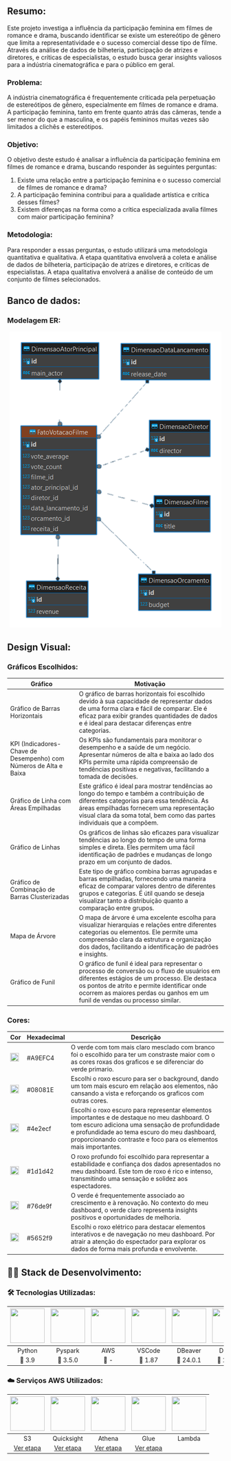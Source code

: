 <h2>Resumo:</h2>

<p>Este projeto investiga a influência da participação feminina em filmes de romance e drama, buscando identificar se existe um estereótipo de gênero que limita a representatividade e o sucesso comercial desse tipo de filme. Através da análise de dados de bilheteria, participação de atrizes e diretores, e críticas de especialistas, o estudo busca gerar insights valiosos para a indústria cinematográfica e para o público em geral.</p>

<h3>Problema:</h3>

<p>A indústria cinematográfica é frequentemente criticada pela perpetuação de estereótipos de gênero, especialmente em filmes de romance e drama. A participação feminina, tanto em frente quanto atrás das câmeras, tende a ser menor do que a masculina, e os papéis femininos muitas vezes são limitados a clichês e estereótipos.</p>

<h3>Objetivo:</h3>

<p>O objetivo deste estudo é analisar a influência da participação feminina em filmes de romance e drama, buscando responder às seguintes perguntas:</p>

<ol>
  <li>Existe uma relação entre a participação feminina e o sucesso comercial de filmes de romance e drama?</li>
  <li>A participação feminina contribui para a qualidade artística e crítica desses filmes?</li>
  <li>Existem diferenças na forma como a crítica especializada avalia filmes com maior participação feminina?</li>
</ol>

<h3>Metodologia:</h3>

<p>Para responder a essas perguntas, o estudo utilizará uma metodologia quantitativa e qualitativa. A etapa quantitativa envolverá a coleta e análise de dados de bilheteria, participação de atrizes e diretores, e críticas de especialistas. A etapa qualitativa envolverá a análise de conteúdo de um conjunto de filmes selecionados.</p>

<h2>Banco de dados:</h2>

<h3>Modelagem ER:</h3>

<div align=center>
    <img src="https://github.com/EdnaldoLuiz/AWS-Cloud-Data-Engineering-Compass-UOL/blob/main/projeto-final/db/diagrama-refined.png">
</div>

<h2>Design Visual:</h2>

<h3>Gráficos Escolhidos:</h3>

<table>
  <thead>
    <tr>
      <th>Gráfico</th>
      <th>Motivação</th>
    </tr>
  </thead>
  <tbody>
    <tr>
      <td>Gráfico de Barras Horizontais</td>
      <td>O gráfico de barras horizontais foi escolhido devido à sua capacidade de representar dados de uma forma clara e fácil de comparar. Ele é eficaz para exibir grandes quantidades de dados e é ideal para destacar diferenças entre categorias.</td>
    </tr>
    <tr>
      <td>KPI (Indicadores-Chave de Desempenho) com Números de Alta e Baixa</td>
      <td>Os KPIs são fundamentais para monitorar o desempenho e a saúde de um negócio. Apresentar números de alta e baixa ao lado dos KPIs permite uma rápida compreensão de tendências positivas e negativas, facilitando a tomada de decisões.</td>
    </tr>
    <tr>
      <td>Gráfico de Linha com Áreas Empilhadas</td>
      <td>Este gráfico é ideal para mostrar tendências ao longo do tempo e também a contribuição de diferentes categorias para essa tendência. As áreas empilhadas fornecem uma representação visual clara da soma total, bem como das partes individuais que a compõem.</td>
    </tr>
    <tr>
      <td>Gráfico de Linhas</td>
      <td>Os gráficos de linhas são eficazes para visualizar tendências ao longo do tempo de uma forma simples e direta. Eles permitem uma fácil identificação de padrões e mudanças de longo prazo em um conjunto de dados.</td>
    </tr>
    <tr>
      <td>Gráfico de Combinação de Barras Clusterizadas</td>
      <td>Este tipo de gráfico combina barras agrupadas e barras empilhadas, fornecendo uma maneira eficaz de comparar valores dentro de diferentes grupos e categorias. É útil quando se deseja visualizar tanto a distribuição quanto a comparação entre grupos.</td>
    </tr>
    <tr>
      <td>Mapa de Árvore</td>
      <td>O mapa de árvore é uma excelente escolha para visualizar hierarquias e relações entre diferentes categorias ou elementos. Ele permite uma compreensão clara da estrutura e organização dos dados, facilitando a identificação de padrões e insights.</td>
    </tr>
    <tr>
      <td>Gráfico de Funil</td>
      <td>O gráfico de funil é ideal para representar o processo de conversão ou o fluxo de usuários em diferentes estágios de um processo. Ele destaca os pontos de atrito e permite identificar onde ocorrem as maiores perdas ou ganhos em um funil de vendas ou processo similar.</td>
    </tr>
  </tbody>
</table>

<h3> Cores:</h3>

<table>
  <thead>
    <tr>
      <th>Cor</th>
      <th>Hexadecimal</th>
      <th>Descrição</th>
    </tr>
  </thead>
  <tbody>
    <tr>
      <td><img src="https://via.placeholder.com/30/A9EFC4/000000?text=+" alt="" width="20" height="20"></td>
      <td>#A9EFC4</td>
      <td> O verde com tom mais claro mesclado com branco foi o escolhido para ter um constraste maior com o as cores roxas dos graficos e se diferenciar do verde primario.</td>
    </tr>
    <tr>
      <td><img src="https://via.placeholder.com/30/08081E/000000?text=+" alt="" width="20" height="20"></td>
      <td>#08081E</td>
      <td>Escolhi o roxo escuro para ser o background, dando um tom mais escuro em relação aos elementos, não cansando a vista e reforçando os graficos com outras cores.</td>
    </tr>
    <tr>
      <td><img src="https://via.placeholder.com/30/4e2ecf/000000?text=+" alt="" width="20" height="20"></td>
      <td>#4e2ecf</td>
      <td>Escolhi o roxo escuro para representar elementos importantes e de destaque no meu dashboard. O tom escuro adiciona uma sensação de profundidade e profundidade ao tema escuro do meu dashboard, proporcionando contraste e foco para os elementos mais importantes.</td>
    </tr>
    <tr>
      <td><img src="https://via.placeholder.com/15/1d1d42/000000?text=+" alt="" width="20" height="20"></td>
      <td>#1d1d42</td>
      <td>O roxo profundo foi escolhido para representar a estabilidade e confiança dos dados apresentados no meu dashboard. Este tom de roxo é rico e intenso, transmitindo uma sensação e solidez aos espectadores.</td>
    </tr>
    <tr>
      <td><img src="https://via.placeholder.com/15/76de9f/000000?text=+" alt="" width="20" height="20"></td>
      <td>#76de9f</td>
      <td>O verde é frequentemente associado ao crescimento e à renovação. No contexto do meu dashboard, o verde claro representa insights positivos e oportunidades de melhoria.</td>
    </tr>
    <tr>
      <td><img src="https://via.placeholder.com/15/5652f9/000000?text=+" alt="" width="20" height="20"></td>
      <td>#5652f9</td>
      <td>Escolhi o roxo elétrico para destacar elementos interativos e de navegação no meu dashboard. Por atrair a atenção do espectador para explorar os dados de forma mais profunda e envolvente.</td>
    </tr>
  </tbody>
</table>

<h2>👨‍💻 Stack de Desenvolvimento:</h2>

<h3 id="tecnologias-utilizadas">🛠️ Tecnologias Utilizadas:</h3> 

<table align="center" width=1000px>
    <thead>
        <tr>
            <th><img src="https://th.bing.com/th/id/OIP.auxYbETkZWXkKfY5X2XskAHaHa?w=600&h=600&rs=1&pid=ImgDetMain" width=80px height=80px/></th>
            <th><img src="https://www.conectasoftware.com/wp-content/uploads/2020/04/spark.jpg" width=80px height=80px/></th>
            <th><img src="https://vlifeguide.com/wp-content/uploads/2020/05/logo-aws.jpg" width=80px height=80px/></th>
            <th><img src="https://buildwithangga.com/storage/assets/images/tools/Vscode.png" width=80px height=80px/></th>
            <th><img src="https://th.bing.com/th/id/OIP.DdJ2e9857cAfxN4Yz-KwHQHaHa?rs=1&pid=ImgDetMain" width=80px height=80px/></th>
            <th><img src="https://th.bing.com/th/id/OIP.cRgwc5wZn4ihAYahGioUCQHaHa?w=512&h=512&rs=1&pid=ImgDetMain" width=80px height=80px/></th>
        </tr>
    </thead>
    <tbody align="center">
        <tr>
            <td>Python</td>
            <td>Pyspark</td>
            <td>AWS</td>
            <td>VSCode</td>
            <td>DBeaver</td>
            <td>Docker</td>
        </tr>
        <tr>
            <td>🔖 3.9</td>
            <td>🔖 3.5.0</td>
            <td>🔖 -</td>
            <td>🔖 1.87</td>
            <td>🔖 24.0.1</td>
            <td>🔖 24.0.9</td>
        </tr>
    </tbody>
</table>

<h3 id="tecnologias-utilizadas">☁️ Serviços AWS Utilizados:</h3> 

<table align="center" width=1000px>
    <thead>
        <tr>
            <th><img src="https://d2q66yyjeovezo.cloudfront.net/icon/c0828e0381730befd1f7a025057c74fb-43acc0496e64afba82dbc9ab774dc622.svg" width=80px height=80px/></th>
            <th><img src="https://d2q66yyjeovezo.cloudfront.net/icon/ca51fb32b9ada19604fe8d4c13809710-a3a147ad5b919f7e4970c3e09326da12.svg" width=80px height=80px/></th>
            <th><img src="https://d2q66yyjeovezo.cloudfront.net/icon/0454aa97682235df3ed1a3456bc86e62-690ff61a3c9cabacf2d3d79e64e3a8a4.svg" width=80px height=80px/></th>
            <th><img src="https://d2q66yyjeovezo.cloudfront.net/icon/1ed4de8986cf6e4a68d5a18c135d36f2-83f0853380b5ba846a691333dfd4d3ba.svg" width=80px height=80px/></th>
            <th><img src="https://d2q66yyjeovezo.cloudfront.net/icon/945f3fc449518a73b9f5f32868db466c-926961f91b072604c42b7f39ce2eaf1c.svg" width=80px height=80px/></th>
        </tr>
    </thead>
    <tbody align="center">
        <tr>
            <td>S3</td>
            <td>Quicksight</td>
            <td>Athena</td>
            <td>Glue</td>
            <td>Lambda</td>
        </tr>
        <tr>
            <td><a href="https://s3.console.aws.amazon.com/s3/buckets/desafios-etl?region=us-east-1&bucketType=general&tab=objects">Ver etapa</a></td>
            <td><a href="https://us-east-1.quicksight.aws.amazon.com/sn/analyses/3551f9f1-e366-41e0-bbab-64a3b52675e3">Ver etapa</a></td>
            <td><a href="https://us-east-1.console.aws.amazon.com/athena/home?region=us-east-1#/landing-page">Ver etapa</a></td>
            <td><a href="https://us-east-1.console.aws.amazon.com/gluestudio/home?region=us-east-1#/editor/job/job_JSON_parquet/script">Ver etapa</a></td>
            <td><a href="https://us-east-1.console.aws.amazon.com/lambda/home?region=us-east-1#/functions/desafios-etl-lambda?tab=code"</a></td>
        </tr>
    </tbody>
